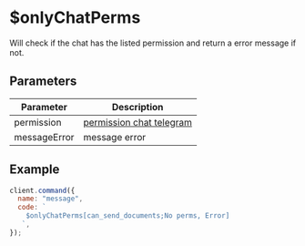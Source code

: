 # $onlyChatPerms

Will check if the chat has the listed permission and return a error message if not.

## Parameters

| Parameter    | Description                                                                    |
| ------------ | ------------------------------------------------------------------------------ |
| permission   | [permission chat telegram](https://core.telegram.org/bots/api#chatpermissions) |
| messageError | message error                                                                  |

## Example

```js
client.command({
  name: "message",
  code: `
    $onlyChatPerms[can_send_documents;No perms, Error]
   `,
});
```
